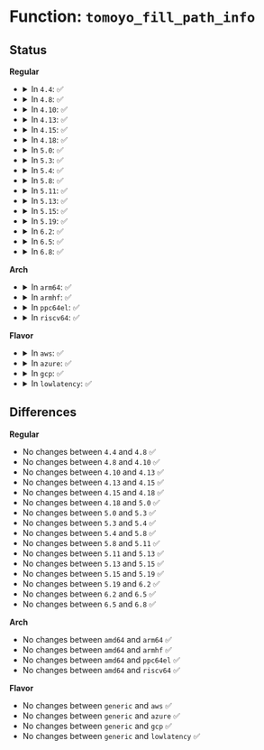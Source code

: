 # Function: <code>tomoyo_fill_path_info</code>

## Status
<b>Regular</b>
<ul>
<li>
<details>
<summary>In <code>4.4</code>: ✅</summary>

```c
void tomoyo_fill_path_info(struct tomoyo_path_info *ptr);
```

**Collision:** Unique Global

**Inline:** No

**Transformation:** False

**Instances:**

```
In security/tomoyo/util.c (ffffffff81374530)
Location: security/tomoyo/util.c:661
Inline: False
Direct callers:
  - security/tomoyo/common.c:tomoyo_write_domain
  - security/tomoyo/condition.c:tomoyo_condition
  - security/tomoyo/condition.c:tomoyo_condition
  - security/tomoyo/condition.c:tomoyo_condition
  - security/tomoyo/condition.c:tomoyo_condition
  - security/tomoyo/domain.c:tomoyo_find_next_domain
  - security/tomoyo/environ.c:tomoyo_env_perm
  - security/tomoyo/file.c:tomoyo_path_number_perm
  - security/tomoyo/file.c:tomoyo_check_open_permission
  - security/tomoyo/file.c:tomoyo_path_perm
  - security/tomoyo/file.c:tomoyo_path_perm
  - security/tomoyo/file.c:tomoyo_mkdev_perm
  - security/tomoyo/file.c:tomoyo_path2_perm
  - security/tomoyo/file.c:tomoyo_path2_perm
  - security/tomoyo/memory.c:tomoyo_get_name
  - security/tomoyo/mount.c:tomoyo_mount_acl
  - security/tomoyo/mount.c:tomoyo_mount_acl
  - security/tomoyo/mount.c:tomoyo_mount_acl
  - security/tomoyo/network.c:tomoyo_unix_entry
  - security/tomoyo/securityfs_if.c:tomoyo_write_self
  - security/tomoyo/util.c:tomoyo_find_domain
```
**Symbols:**

```
ffffffff81374530-ffffffff813745ec: tomoyo_fill_path_info (STB_GLOBAL)
```
</details>
</li>
<li>
<details>
<summary>In <code>4.8</code>: ✅</summary>

```c
void tomoyo_fill_path_info(struct tomoyo_path_info *ptr);
```

**Collision:** Unique Global

**Inline:** No

**Transformation:** False

**Instances:**

```
In security/tomoyo/util.c (ffffffff813aa930)
Location: security/tomoyo/util.c:661
Inline: False
Direct callers:
  - security/tomoyo/common.c:tomoyo_write_domain
  - security/tomoyo/condition.c:tomoyo_condition
  - security/tomoyo/condition.c:tomoyo_condition
  - security/tomoyo/condition.c:tomoyo_condition
  - security/tomoyo/condition.c:tomoyo_condition
  - security/tomoyo/domain.c:tomoyo_find_next_domain
  - security/tomoyo/environ.c:tomoyo_env_perm
  - security/tomoyo/file.c:tomoyo_path2_perm
  - security/tomoyo/file.c:tomoyo_path2_perm
  - security/tomoyo/file.c:tomoyo_mkdev_perm
  - security/tomoyo/file.c:tomoyo_path_perm
  - security/tomoyo/file.c:tomoyo_path_perm
  - security/tomoyo/file.c:tomoyo_check_open_permission
  - security/tomoyo/file.c:tomoyo_path_number_perm
  - security/tomoyo/memory.c:tomoyo_get_name
  - security/tomoyo/mount.c:tomoyo_mount_acl
  - security/tomoyo/mount.c:tomoyo_mount_acl
  - security/tomoyo/mount.c:tomoyo_mount_acl
  - security/tomoyo/network.c:tomoyo_unix_entry
  - security/tomoyo/securityfs_if.c:tomoyo_write_self
  - security/tomoyo/util.c:tomoyo_find_domain
```
**Symbols:**

```
ffffffff813aa930-ffffffff813aa9fe: tomoyo_fill_path_info (STB_GLOBAL)
```
</details>
</li>
<li>
<details>
<summary>In <code>4.10</code>: ✅</summary>

```c
void tomoyo_fill_path_info(struct tomoyo_path_info *ptr);
```

**Collision:** Unique Global

**Inline:** No

**Transformation:** False

**Instances:**

```
In security/tomoyo/util.c (ffffffff813c14b0)
Location: security/tomoyo/util.c:661
Inline: False
Direct callers:
  - security/tomoyo/common.c:tomoyo_write_domain
  - security/tomoyo/condition.c:tomoyo_condition
  - security/tomoyo/condition.c:tomoyo_condition
  - security/tomoyo/condition.c:tomoyo_condition
  - security/tomoyo/condition.c:tomoyo_condition
  - security/tomoyo/domain.c:tomoyo_find_next_domain
  - security/tomoyo/environ.c:tomoyo_env_perm
  - security/tomoyo/file.c:tomoyo_path2_perm
  - security/tomoyo/file.c:tomoyo_path2_perm
  - security/tomoyo/file.c:tomoyo_mkdev_perm
  - security/tomoyo/file.c:tomoyo_path_perm
  - security/tomoyo/file.c:tomoyo_path_perm
  - security/tomoyo/file.c:tomoyo_check_open_permission
  - security/tomoyo/file.c:tomoyo_path_number_perm
  - security/tomoyo/memory.c:tomoyo_get_name
  - security/tomoyo/mount.c:tomoyo_mount_acl
  - security/tomoyo/mount.c:tomoyo_mount_acl
  - security/tomoyo/mount.c:tomoyo_mount_acl
  - security/tomoyo/network.c:tomoyo_unix_entry
  - security/tomoyo/securityfs_if.c:tomoyo_write_self
  - security/tomoyo/util.c:tomoyo_find_domain
```
**Symbols:**

```
ffffffff813c14b0-ffffffff813c157e: tomoyo_fill_path_info (STB_GLOBAL)
```
</details>
</li>
<li>
<details>
<summary>In <code>4.13</code>: ✅</summary>

```c
void tomoyo_fill_path_info(struct tomoyo_path_info *ptr);
```

**Collision:** Unique Global

**Inline:** No

**Transformation:** False

**Instances:**

```
In security/tomoyo/util.c (ffffffff813d7e30)
Location: security/tomoyo/util.c:663
Inline: False
Direct callers:
  - security/tomoyo/common.c:tomoyo_write_domain
  - security/tomoyo/condition.c:tomoyo_condition
  - security/tomoyo/condition.c:tomoyo_condition
  - security/tomoyo/condition.c:tomoyo_condition
  - security/tomoyo/condition.c:tomoyo_condition
  - security/tomoyo/domain.c:tomoyo_find_next_domain
  - security/tomoyo/environ.c:tomoyo_env_perm
  - security/tomoyo/file.c:tomoyo_path2_perm
  - security/tomoyo/file.c:tomoyo_path2_perm
  - security/tomoyo/file.c:tomoyo_mkdev_perm
  - security/tomoyo/file.c:tomoyo_path_perm
  - security/tomoyo/file.c:tomoyo_path_perm
  - security/tomoyo/file.c:tomoyo_check_open_permission
  - security/tomoyo/file.c:tomoyo_path_number_perm
  - security/tomoyo/memory.c:tomoyo_get_name
  - security/tomoyo/mount.c:tomoyo_mount_acl
  - security/tomoyo/mount.c:tomoyo_mount_acl
  - security/tomoyo/mount.c:tomoyo_mount_acl
  - security/tomoyo/network.c:tomoyo_unix_entry
  - security/tomoyo/securityfs_if.c:tomoyo_write_self
  - security/tomoyo/util.c:tomoyo_find_domain
```
**Symbols:**

```
ffffffff813d7e30-ffffffff813d7ef5: tomoyo_fill_path_info (STB_GLOBAL)
```
</details>
</li>
<li>
<details>
<summary>In <code>4.15</code>: ✅</summary>

```c
void tomoyo_fill_path_info(struct tomoyo_path_info *ptr);
```

**Collision:** Unique Global

**Inline:** No

**Transformation:** False

**Instances:**

```
In security/tomoyo/util.c (ffffffff813fe280)
Location: security/tomoyo/util.c:643
Inline: False
Direct callers:
  - security/tomoyo/common.c:tomoyo_write_domain
  - security/tomoyo/condition.c:tomoyo_condition
  - security/tomoyo/condition.c:tomoyo_condition
  - security/tomoyo/condition.c:tomoyo_condition
  - security/tomoyo/condition.c:tomoyo_condition
  - security/tomoyo/domain.c:tomoyo_find_next_domain
  - security/tomoyo/environ.c:tomoyo_env_perm
  - security/tomoyo/file.c:tomoyo_path2_perm
  - security/tomoyo/file.c:tomoyo_path2_perm
  - security/tomoyo/file.c:tomoyo_mkdev_perm
  - security/tomoyo/file.c:tomoyo_path_perm
  - security/tomoyo/file.c:tomoyo_path_perm
  - security/tomoyo/file.c:tomoyo_check_open_permission
  - security/tomoyo/file.c:tomoyo_path_number_perm
  - security/tomoyo/memory.c:tomoyo_get_name
  - security/tomoyo/mount.c:tomoyo_mount_acl
  - security/tomoyo/mount.c:tomoyo_mount_acl
  - security/tomoyo/mount.c:tomoyo_mount_acl
  - security/tomoyo/network.c:tomoyo_unix_entry
  - security/tomoyo/securityfs_if.c:tomoyo_write_self
  - security/tomoyo/util.c:tomoyo_find_domain
```
**Symbols:**

```
ffffffff813fe280-ffffffff813fe345: tomoyo_fill_path_info (STB_GLOBAL)
```
</details>
</li>
<li>
<details>
<summary>In <code>4.18</code>: ✅</summary>

```c
void tomoyo_fill_path_info(struct tomoyo_path_info *ptr);
```

**Collision:** Unique Global

**Inline:** No

**Transformation:** False

**Instances:**

```
In security/tomoyo/util.c (ffffffff8142f180)
Location: security/tomoyo/util.c:643
Inline: False
Direct callers:
  - security/tomoyo/common.c:tomoyo_write_domain
  - security/tomoyo/condition.c:tomoyo_condition
  - security/tomoyo/condition.c:tomoyo_condition
  - security/tomoyo/condition.c:tomoyo_condition
  - security/tomoyo/condition.c:tomoyo_condition
  - security/tomoyo/domain.c:tomoyo_find_next_domain
  - security/tomoyo/environ.c:tomoyo_env_perm
  - security/tomoyo/file.c:tomoyo_path2_perm
  - security/tomoyo/file.c:tomoyo_path2_perm
  - security/tomoyo/file.c:tomoyo_mkdev_perm
  - security/tomoyo/file.c:tomoyo_path_perm
  - security/tomoyo/file.c:tomoyo_path_perm
  - security/tomoyo/file.c:tomoyo_check_open_permission
  - security/tomoyo/file.c:tomoyo_path_number_perm
  - security/tomoyo/memory.c:tomoyo_get_name
  - security/tomoyo/mount.c:tomoyo_mount_acl
  - security/tomoyo/mount.c:tomoyo_mount_acl
  - security/tomoyo/mount.c:tomoyo_mount_acl
  - security/tomoyo/network.c:tomoyo_unix_entry
  - security/tomoyo/securityfs_if.c:tomoyo_write_self
  - security/tomoyo/util.c:tomoyo_find_domain
```
**Symbols:**

```
ffffffff8142f180-ffffffff8142f240: tomoyo_fill_path_info (STB_GLOBAL)
```
</details>
</li>
<li>
<details>
<summary>In <code>5.0</code>: ✅</summary>

```c
void tomoyo_fill_path_info(struct tomoyo_path_info *ptr);
```

**Collision:** Unique Global

**Inline:** No

**Transformation:** False

**Instances:**

```
In security/tomoyo/util.c (ffffffff8144bba0)
Location: security/tomoyo/util.c:643
Inline: False
Direct callers:
  - security/tomoyo/common.c:tomoyo_write_domain
  - security/tomoyo/condition.c:tomoyo_condition
  - security/tomoyo/condition.c:tomoyo_condition
  - security/tomoyo/condition.c:tomoyo_condition
  - security/tomoyo/condition.c:tomoyo_condition
  - security/tomoyo/domain.c:tomoyo_find_next_domain
  - security/tomoyo/environ.c:tomoyo_env_perm
  - security/tomoyo/file.c:tomoyo_path2_perm
  - security/tomoyo/file.c:tomoyo_path2_perm
  - security/tomoyo/file.c:tomoyo_mkdev_perm
  - security/tomoyo/file.c:tomoyo_path_perm
  - security/tomoyo/file.c:tomoyo_path_perm
  - security/tomoyo/file.c:tomoyo_check_open_permission
  - security/tomoyo/file.c:tomoyo_path_number_perm
  - security/tomoyo/memory.c:tomoyo_get_name
  - security/tomoyo/mount.c:tomoyo_mount_acl
  - security/tomoyo/mount.c:tomoyo_mount_acl
  - security/tomoyo/mount.c:tomoyo_mount_acl
  - security/tomoyo/network.c:tomoyo_unix_entry
  - security/tomoyo/securityfs_if.c:tomoyo_write_self
  - security/tomoyo/util.c:tomoyo_find_domain
```
**Symbols:**

```
ffffffff8144bba0-ffffffff8144bc60: tomoyo_fill_path_info (STB_GLOBAL)
```
</details>
</li>
<li>
<details>
<summary>In <code>5.3</code>: ✅</summary>

```c
void tomoyo_fill_path_info(struct tomoyo_path_info *ptr);
```

**Collision:** Unique Global

**Inline:** No

**Transformation:** False

**Instances:**

```
In security/tomoyo/util.c (ffffffff814798f0)
Location: security/tomoyo/util.c:654
Inline: False
Direct callers:
  - security/tomoyo/common.c:tomoyo_write_domain
  - security/tomoyo/condition.c:tomoyo_condition
  - security/tomoyo/condition.c:tomoyo_condition
  - security/tomoyo/condition.c:tomoyo_condition
  - security/tomoyo/condition.c:tomoyo_condition
  - security/tomoyo/domain.c:tomoyo_find_next_domain
  - security/tomoyo/environ.c:tomoyo_env_perm
  - security/tomoyo/file.c:tomoyo_path2_perm
  - security/tomoyo/file.c:tomoyo_path2_perm
  - security/tomoyo/file.c:tomoyo_mkdev_perm
  - security/tomoyo/file.c:tomoyo_path_perm
  - security/tomoyo/file.c:tomoyo_path_perm
  - security/tomoyo/file.c:tomoyo_check_open_permission
  - security/tomoyo/file.c:tomoyo_path_number_perm
  - security/tomoyo/memory.c:tomoyo_get_name
  - security/tomoyo/mount.c:tomoyo_mount_acl
  - security/tomoyo/mount.c:tomoyo_mount_acl
  - security/tomoyo/mount.c:tomoyo_mount_acl
  - security/tomoyo/network.c:tomoyo_unix_entry
  - security/tomoyo/securityfs_if.c:tomoyo_write_self
  - security/tomoyo/util.c:tomoyo_find_domain
```
**Symbols:**

```
ffffffff814798f0-ffffffff814799b6: tomoyo_fill_path_info (STB_GLOBAL)
```
</details>
</li>
<li>
<details>
<summary>In <code>5.4</code>: ✅</summary>

```c
void tomoyo_fill_path_info(struct tomoyo_path_info *ptr);
```

**Collision:** Unique Global

**Inline:** No

**Transformation:** False

**Instances:**

```
In security/tomoyo/util.c (ffffffff814935f0)
Location: security/tomoyo/util.c:655
Inline: False
Direct callers:
  - security/tomoyo/common.c:tomoyo_write_domain
  - security/tomoyo/condition.c:tomoyo_condition
  - security/tomoyo/condition.c:tomoyo_condition
  - security/tomoyo/condition.c:tomoyo_condition
  - security/tomoyo/condition.c:tomoyo_condition
  - security/tomoyo/domain.c:tomoyo_find_next_domain
  - security/tomoyo/environ.c:tomoyo_env_perm
  - security/tomoyo/file.c:tomoyo_path2_perm
  - security/tomoyo/file.c:tomoyo_path2_perm
  - security/tomoyo/file.c:tomoyo_mkdev_perm
  - security/tomoyo/file.c:tomoyo_path_perm
  - security/tomoyo/file.c:tomoyo_path_perm
  - security/tomoyo/file.c:tomoyo_check_open_permission
  - security/tomoyo/file.c:tomoyo_path_number_perm
  - security/tomoyo/memory.c:tomoyo_get_name
  - security/tomoyo/mount.c:tomoyo_mount_acl
  - security/tomoyo/mount.c:tomoyo_mount_acl
  - security/tomoyo/mount.c:tomoyo_mount_acl
  - security/tomoyo/network.c:tomoyo_unix_entry
  - security/tomoyo/securityfs_if.c:tomoyo_write_self
  - security/tomoyo/util.c:tomoyo_find_domain
```
**Symbols:**

```
ffffffff814935f0-ffffffff814936b6: tomoyo_fill_path_info (STB_GLOBAL)
```
</details>
</li>
<li>
<details>
<summary>In <code>5.8</code>: ✅</summary>

```c
void tomoyo_fill_path_info(struct tomoyo_path_info *ptr);
```

**Collision:** Unique Global

**Inline:** No

**Transformation:** False

**Instances:**

```
In security/tomoyo/util.c (ffffffff814ea9b0)
Location: security/tomoyo/util.c:655
Inline: False
Direct callers:
  - security/tomoyo/common.c:tomoyo_write_domain
  - security/tomoyo/condition.c:tomoyo_condition
  - security/tomoyo/condition.c:tomoyo_scan_bprm
  - security/tomoyo/condition.c:tomoyo_scan_bprm
  - security/tomoyo/condition.c:tomoyo_scan_bprm
  - security/tomoyo/domain.c:tomoyo_find_next_domain
  - security/tomoyo/environ.c:tomoyo_env_perm
  - security/tomoyo/file.c:tomoyo_path2_perm
  - security/tomoyo/file.c:tomoyo_path2_perm
  - security/tomoyo/file.c:tomoyo_mkdev_perm
  - security/tomoyo/file.c:tomoyo_path_perm
  - security/tomoyo/file.c:tomoyo_path_perm
  - security/tomoyo/file.c:tomoyo_check_open_permission
  - security/tomoyo/file.c:tomoyo_path_number_perm
  - security/tomoyo/memory.c:tomoyo_get_name
  - security/tomoyo/mount.c:tomoyo_mount_acl
  - security/tomoyo/mount.c:tomoyo_mount_acl
  - security/tomoyo/mount.c:tomoyo_mount_acl
  - security/tomoyo/network.c:tomoyo_unix_entry
  - security/tomoyo/securityfs_if.c:tomoyo_write_self
  - security/tomoyo/util.c:tomoyo_find_domain
```
**Symbols:**

```
ffffffff814ea9b0-ffffffff814eaa88: tomoyo_fill_path_info (STB_GLOBAL)
```
</details>
</li>
<li>
<details>
<summary>In <code>5.11</code>: ✅</summary>

```c
void tomoyo_fill_path_info(struct tomoyo_path_info *ptr);
```

**Collision:** Unique Global

**Inline:** No

**Transformation:** False

**Instances:**

```
In security/tomoyo/util.c (ffffffff81507db0)
Location: security/tomoyo/util.c:677
Inline: False
Direct callers:
  - security/tomoyo/common.c:tomoyo_write_domain
  - security/tomoyo/condition.c:tomoyo_condition
  - security/tomoyo/condition.c:tomoyo_scan_bprm
  - security/tomoyo/condition.c:tomoyo_scan_bprm
  - security/tomoyo/condition.c:tomoyo_scan_bprm
  - security/tomoyo/domain.c:tomoyo_find_next_domain
  - security/tomoyo/environ.c:tomoyo_env_perm
  - security/tomoyo/file.c:tomoyo_path2_perm
  - security/tomoyo/file.c:tomoyo_path2_perm
  - security/tomoyo/file.c:tomoyo_mkdev_perm
  - security/tomoyo/file.c:tomoyo_path_perm
  - security/tomoyo/file.c:tomoyo_path_perm
  - security/tomoyo/file.c:tomoyo_check_open_permission
  - security/tomoyo/file.c:tomoyo_path_number_perm
  - security/tomoyo/memory.c:tomoyo_get_name
  - security/tomoyo/mount.c:tomoyo_mount_acl
  - security/tomoyo/mount.c:tomoyo_mount_acl
  - security/tomoyo/mount.c:tomoyo_mount_acl
  - security/tomoyo/network.c:tomoyo_unix_entry
  - security/tomoyo/securityfs_if.c:tomoyo_write_self
  - security/tomoyo/util.c:tomoyo_find_domain
```
**Symbols:**

```
ffffffff81507db0-ffffffff81507e88: tomoyo_fill_path_info (STB_GLOBAL)
```
</details>
</li>
<li>
<details>
<summary>In <code>5.13</code>: ✅</summary>

```c
void tomoyo_fill_path_info(struct tomoyo_path_info *ptr);
```

**Collision:** Unique Global

**Inline:** No

**Transformation:** False

**Instances:**

```
In security/tomoyo/util.c (ffffffff8150e930)
Location: security/tomoyo/util.c:677
Inline: False
Direct callers:
  - security/tomoyo/common.c:tomoyo_write_domain
  - security/tomoyo/condition.c:tomoyo_condition
  - security/tomoyo/condition.c:tomoyo_scan_bprm
  - security/tomoyo/condition.c:tomoyo_scan_bprm
  - security/tomoyo/condition.c:tomoyo_scan_bprm
  - security/tomoyo/domain.c:tomoyo_find_next_domain
  - security/tomoyo/environ.c:tomoyo_env_perm
  - security/tomoyo/file.c:tomoyo_path2_perm
  - security/tomoyo/file.c:tomoyo_path2_perm
  - security/tomoyo/file.c:tomoyo_mkdev_perm
  - security/tomoyo/file.c:tomoyo_path_perm
  - security/tomoyo/file.c:tomoyo_path_perm
  - security/tomoyo/file.c:tomoyo_check_open_permission
  - security/tomoyo/file.c:tomoyo_path_number_perm
  - security/tomoyo/memory.c:tomoyo_get_name
  - security/tomoyo/mount.c:tomoyo_mount_acl
  - security/tomoyo/mount.c:tomoyo_mount_acl
  - security/tomoyo/mount.c:tomoyo_mount_acl
  - security/tomoyo/network.c:tomoyo_unix_entry
  - security/tomoyo/securityfs_if.c:tomoyo_write_self
  - security/tomoyo/util.c:tomoyo_find_domain
```
**Symbols:**

```
ffffffff8150e930-ffffffff8150ea08: tomoyo_fill_path_info (STB_GLOBAL)
```
</details>
</li>
<li>
<details>
<summary>In <code>5.15</code>: ✅</summary>

```c
void tomoyo_fill_path_info(struct tomoyo_path_info *ptr);
```

**Collision:** Unique Global

**Inline:** No

**Transformation:** False

**Instances:**

```
In security/tomoyo/util.c (ffffffff8156c480)
Location: security/tomoyo/util.c:677
Inline: False
Direct callers:
  - security/tomoyo/common.c:tomoyo_write_domain
  - security/tomoyo/condition.c:tomoyo_condition
  - security/tomoyo/condition.c:tomoyo_scan_bprm
  - security/tomoyo/condition.c:tomoyo_scan_bprm
  - security/tomoyo/condition.c:tomoyo_scan_bprm
  - security/tomoyo/domain.c:tomoyo_find_next_domain
  - security/tomoyo/environ.c:tomoyo_env_perm
  - security/tomoyo/file.c:tomoyo_path2_perm
  - security/tomoyo/file.c:tomoyo_path2_perm
  - security/tomoyo/file.c:tomoyo_mkdev_perm
  - security/tomoyo/file.c:tomoyo_path_perm
  - security/tomoyo/file.c:tomoyo_path_perm
  - security/tomoyo/file.c:tomoyo_check_open_permission
  - security/tomoyo/file.c:tomoyo_path_number_perm
  - security/tomoyo/memory.c:tomoyo_get_name
  - security/tomoyo/mount.c:tomoyo_mount_acl
  - security/tomoyo/mount.c:tomoyo_mount_acl
  - security/tomoyo/mount.c:tomoyo_mount_acl
  - security/tomoyo/network.c:tomoyo_unix_entry
  - security/tomoyo/securityfs_if.c:tomoyo_write_self
  - security/tomoyo/util.c:tomoyo_find_domain
```
**Symbols:**

```
ffffffff8156c480-ffffffff8156c558: tomoyo_fill_path_info (STB_GLOBAL)
```
</details>
</li>
<li>
<details>
<summary>In <code>5.19</code>: ✅</summary>

```c
void tomoyo_fill_path_info(struct tomoyo_path_info *ptr);
```

**Collision:** Unique Global

**Inline:** No

**Transformation:** False

**Instances:**

```
In security/tomoyo/util.c (ffffffff81608800)
Location: security/tomoyo/util.c:677
Inline: False
Direct callers:
  - security/tomoyo/common.c:tomoyo_write_domain
  - security/tomoyo/condition.c:tomoyo_condition
  - security/tomoyo/condition.c:tomoyo_scan_bprm
  - security/tomoyo/condition.c:tomoyo_scan_bprm
  - security/tomoyo/condition.c:tomoyo_scan_bprm
  - security/tomoyo/domain.c:tomoyo_find_next_domain
  - security/tomoyo/environ.c:tomoyo_env_perm
  - security/tomoyo/file.c:tomoyo_path2_perm
  - security/tomoyo/file.c:tomoyo_path2_perm
  - security/tomoyo/file.c:tomoyo_mkdev_perm
  - security/tomoyo/file.c:tomoyo_path_perm
  - security/tomoyo/file.c:tomoyo_path_perm
  - security/tomoyo/file.c:tomoyo_check_open_permission
  - security/tomoyo/file.c:tomoyo_path_number_perm
  - security/tomoyo/memory.c:tomoyo_get_name
  - security/tomoyo/mount.c:tomoyo_mount_acl
  - security/tomoyo/mount.c:tomoyo_mount_acl
  - security/tomoyo/mount.c:tomoyo_mount_acl
  - security/tomoyo/network.c:tomoyo_unix_entry
  - security/tomoyo/securityfs_if.c:tomoyo_write_self
  - security/tomoyo/util.c:tomoyo_find_domain
```
**Symbols:**

```
ffffffff81608800-ffffffff816088f0: tomoyo_fill_path_info (STB_GLOBAL)
```
</details>
</li>
<li>
<details>
<summary>In <code>6.2</code>: ✅</summary>

```c
void tomoyo_fill_path_info(struct tomoyo_path_info *ptr);
```

**Collision:** Unique Global

**Inline:** No

**Transformation:** False

**Instances:**

```
In security/tomoyo/util.c (ffffffff816ba0a0)
Location: security/tomoyo/util.c:677
Inline: False
Direct callers:
  - security/tomoyo/common.c:tomoyo_write_domain
  - security/tomoyo/condition.c:tomoyo_condition
  - security/tomoyo/condition.c:tomoyo_scan_bprm
  - security/tomoyo/condition.c:tomoyo_scan_bprm
  - security/tomoyo/condition.c:tomoyo_scan_bprm
  - security/tomoyo/domain.c:tomoyo_find_next_domain
  - security/tomoyo/environ.c:tomoyo_env_perm
  - security/tomoyo/file.c:tomoyo_path2_perm
  - security/tomoyo/file.c:tomoyo_path2_perm
  - security/tomoyo/file.c:tomoyo_mkdev_perm
  - security/tomoyo/file.c:tomoyo_path_perm
  - security/tomoyo/file.c:tomoyo_path_perm
  - security/tomoyo/file.c:tomoyo_check_open_permission
  - security/tomoyo/file.c:tomoyo_path_number_perm
  - security/tomoyo/memory.c:tomoyo_get_name
  - security/tomoyo/mount.c:tomoyo_mount_acl
  - security/tomoyo/mount.c:tomoyo_mount_acl
  - security/tomoyo/mount.c:tomoyo_mount_acl
  - security/tomoyo/network.c:tomoyo_unix_entry
  - security/tomoyo/securityfs_if.c:tomoyo_write_self
  - security/tomoyo/util.c:tomoyo_find_domain
```
**Symbols:**

```
ffffffff816ba0a0-ffffffff816ba190: tomoyo_fill_path_info (STB_GLOBAL)
```
</details>
</li>
<li>
<details>
<summary>In <code>6.5</code>: ✅</summary>

```c
void tomoyo_fill_path_info(struct tomoyo_path_info *ptr);
```

**Collision:** Unique Global

**Inline:** No

**Transformation:** False

**Instances:**

```
In security/tomoyo/util.c (ffffffff816f2a40)
Location: security/tomoyo/util.c:677
Inline: False
Direct callers:
  - security/tomoyo/common.c:tomoyo_write_domain
  - security/tomoyo/condition.c:tomoyo_condition
  - security/tomoyo/condition.c:tomoyo_scan_bprm
  - security/tomoyo/condition.c:tomoyo_scan_bprm
  - security/tomoyo/condition.c:tomoyo_scan_bprm
  - security/tomoyo/domain.c:tomoyo_find_next_domain
  - security/tomoyo/environ.c:tomoyo_env_perm
  - security/tomoyo/file.c:tomoyo_path2_perm
  - security/tomoyo/file.c:tomoyo_path2_perm
  - security/tomoyo/file.c:tomoyo_mkdev_perm
  - security/tomoyo/file.c:tomoyo_path_perm
  - security/tomoyo/file.c:tomoyo_path_perm
  - security/tomoyo/file.c:tomoyo_check_open_permission
  - security/tomoyo/file.c:tomoyo_path_number_perm
  - security/tomoyo/memory.c:tomoyo_get_name
  - security/tomoyo/mount.c:tomoyo_mount_acl
  - security/tomoyo/mount.c:tomoyo_mount_acl
  - security/tomoyo/mount.c:tomoyo_mount_acl
  - security/tomoyo/network.c:tomoyo_unix_entry
  - security/tomoyo/securityfs_if.c:tomoyo_write_self
  - security/tomoyo/util.c:tomoyo_find_domain
```
**Symbols:**

```
ffffffff816f2a40-ffffffff816f2b30: tomoyo_fill_path_info (STB_GLOBAL)
```
</details>
</li>
<li>
<details>
<summary>In <code>6.8</code>: ✅</summary>

```c
void tomoyo_fill_path_info(struct tomoyo_path_info *ptr);
```

**Collision:** Unique Global

**Inline:** No

**Transformation:** False

**Instances:**

```
In security/tomoyo/util.c (ffffffff8172f800)
Location: security/tomoyo/util.c:677
Inline: False
Direct callers:
  - security/tomoyo/common.c:tomoyo_write_domain
  - security/tomoyo/condition.c:tomoyo_condition
  - security/tomoyo/condition.c:tomoyo_scan_bprm
  - security/tomoyo/condition.c:tomoyo_scan_bprm
  - security/tomoyo/condition.c:tomoyo_scan_bprm
  - security/tomoyo/domain.c:tomoyo_find_next_domain
  - security/tomoyo/environ.c:tomoyo_env_perm
  - security/tomoyo/file.c:tomoyo_path2_perm
  - security/tomoyo/file.c:tomoyo_path2_perm
  - security/tomoyo/file.c:tomoyo_mkdev_perm
  - security/tomoyo/file.c:tomoyo_path_perm
  - security/tomoyo/file.c:tomoyo_path_perm
  - security/tomoyo/file.c:tomoyo_check_open_permission
  - security/tomoyo/file.c:tomoyo_path_number_perm
  - security/tomoyo/memory.c:tomoyo_get_name
  - security/tomoyo/mount.c:tomoyo_mount_acl
  - security/tomoyo/mount.c:tomoyo_mount_acl
  - security/tomoyo/mount.c:tomoyo_mount_acl
  - security/tomoyo/network.c:tomoyo_unix_entry
  - security/tomoyo/securityfs_if.c:tomoyo_write_self
  - security/tomoyo/util.c:tomoyo_find_domain
```
**Symbols:**

```
ffffffff8172f800-ffffffff8172f8f0: tomoyo_fill_path_info (STB_GLOBAL)
```
</details>
</li>
</ul>
<b>Arch</b>
<ul>
<li>
<details>
<summary>In <code>arm64</code>: ✅</summary>

```c
void tomoyo_fill_path_info(struct tomoyo_path_info *ptr);
```

**Collision:** Unique Global

**Inline:** No

**Transformation:** False

**Instances:**

```
In security/tomoyo/util.c (ffff800010588900)
Location: security/tomoyo/util.c:655
Inline: False
Direct callers:
  - security/tomoyo/common.c:tomoyo_write_domain
  - security/tomoyo/condition.c:tomoyo_condition
  - security/tomoyo/condition.c:tomoyo_condition
  - security/tomoyo/condition.c:tomoyo_condition
  - security/tomoyo/condition.c:tomoyo_condition
  - security/tomoyo/domain.c:tomoyo_find_next_domain
  - security/tomoyo/environ.c:tomoyo_env_perm
  - security/tomoyo/file.c:tomoyo_path2_perm
  - security/tomoyo/file.c:tomoyo_path2_perm
  - security/tomoyo/file.c:tomoyo_mkdev_perm
  - security/tomoyo/file.c:tomoyo_path_perm
  - security/tomoyo/file.c:tomoyo_path_perm
  - security/tomoyo/file.c:tomoyo_check_open_permission
  - security/tomoyo/file.c:tomoyo_path_number_perm
  - security/tomoyo/memory.c:tomoyo_get_name
  - security/tomoyo/mount.c:tomoyo_mount_acl
  - security/tomoyo/mount.c:tomoyo_mount_acl
  - security/tomoyo/mount.c:tomoyo_mount_acl
  - security/tomoyo/network.c:tomoyo_unix_entry
  - security/tomoyo/securityfs_if.c:tomoyo_write_self
  - security/tomoyo/util.c:tomoyo_find_domain
```
**Symbols:**

```
ffff800010588900-ffff800010588a18: tomoyo_fill_path_info (STB_GLOBAL)
```
</details>
</li>
<li>
<details>
<summary>In <code>armhf</code>: ✅</summary>

```c
void tomoyo_fill_path_info(struct tomoyo_path_info *ptr);
```

**Collision:** Unique Global

**Inline:** No

**Transformation:** False

**Instances:**

```
In security/tomoyo/util.c (c0739d2c)
Location: security/tomoyo/util.c:655
Inline: False
Direct callers:
  - security/tomoyo/common.c:tomoyo_write_domain
  - security/tomoyo/condition.c:tomoyo_condition
  - security/tomoyo/condition.c:tomoyo_condition
  - security/tomoyo/condition.c:tomoyo_condition
  - security/tomoyo/condition.c:tomoyo_condition
  - security/tomoyo/domain.c:tomoyo_find_next_domain
  - security/tomoyo/environ.c:tomoyo_env_perm
  - security/tomoyo/file.c:tomoyo_path2_perm
  - security/tomoyo/file.c:tomoyo_path2_perm
  - security/tomoyo/file.c:tomoyo_mkdev_perm
  - security/tomoyo/file.c:tomoyo_path_perm
  - security/tomoyo/file.c:tomoyo_path_perm
  - security/tomoyo/file.c:tomoyo_check_open_permission
  - security/tomoyo/file.c:tomoyo_path_number_perm
  - security/tomoyo/memory.c:tomoyo_get_name
  - security/tomoyo/mount.c:tomoyo_mount_acl
  - security/tomoyo/mount.c:tomoyo_mount_acl
  - security/tomoyo/mount.c:tomoyo_mount_acl
  - security/tomoyo/network.c:tomoyo_unix_entry
  - security/tomoyo/securityfs_if.c:tomoyo_write_self
  - security/tomoyo/util.c:tomoyo_find_domain
```
**Symbols:**

```
c0739d2c-c0739e60: tomoyo_fill_path_info (STB_GLOBAL)
```
</details>
</li>
<li>
<details>
<summary>In <code>ppc64el</code>: ✅</summary>

```c
void tomoyo_fill_path_info(struct tomoyo_path_info *ptr);
```

**Collision:** Unique Global

**Inline:** No

**Transformation:** False

**Instances:**

```
In security/tomoyo/util.c (c0000000006f8ff0)
Location: security/tomoyo/util.c:655
Inline: False
Direct callers:
  - security/tomoyo/common.c:tomoyo_write_domain
  - security/tomoyo/condition.c:tomoyo_condition
  - security/tomoyo/condition.c:tomoyo_condition
  - security/tomoyo/condition.c:tomoyo_condition
  - security/tomoyo/condition.c:tomoyo_condition
  - security/tomoyo/domain.c:tomoyo_find_next_domain
  - security/tomoyo/environ.c:tomoyo_env_perm
  - security/tomoyo/file.c:tomoyo_path2_perm
  - security/tomoyo/file.c:tomoyo_path2_perm
  - security/tomoyo/file.c:tomoyo_mkdev_perm
  - security/tomoyo/file.c:tomoyo_path_perm
  - security/tomoyo/file.c:tomoyo_path_perm
  - security/tomoyo/file.c:tomoyo_check_open_permission
  - security/tomoyo/file.c:tomoyo_path_number_perm
  - security/tomoyo/memory.c:tomoyo_get_name
  - security/tomoyo/mount.c:tomoyo_mount_acl
  - security/tomoyo/mount.c:tomoyo_mount_acl
  - security/tomoyo/mount.c:tomoyo_mount_acl
  - security/tomoyo/network.c:tomoyo_unix_entry
  - security/tomoyo/securityfs_if.c:tomoyo_write_self
  - security/tomoyo/util.c:tomoyo_find_domain
```
**Symbols:**

```
c0000000006f8ff0-c0000000006f915c: tomoyo_fill_path_info (STB_GLOBAL)
```
</details>
</li>
<li>
<details>
<summary>In <code>riscv64</code>: ✅</summary>

```c
void tomoyo_fill_path_info(struct tomoyo_path_info *ptr);
```

**Collision:** Unique Global

**Inline:** No

**Transformation:** False

**Instances:**

```
In security/tomoyo/util.c (ffffffe0003d7918)
Location: security/tomoyo/util.c:655
Inline: False
Direct callers:
  - security/tomoyo/common.c:tomoyo_write_domain
  - security/tomoyo/condition.c:tomoyo_condition
  - security/tomoyo/condition.c:tomoyo_condition
  - security/tomoyo/condition.c:tomoyo_condition
  - security/tomoyo/condition.c:tomoyo_condition
  - security/tomoyo/domain.c:tomoyo_find_next_domain
  - security/tomoyo/environ.c:tomoyo_env_perm
  - security/tomoyo/file.c:tomoyo_path2_perm
  - security/tomoyo/file.c:tomoyo_path2_perm
  - security/tomoyo/file.c:tomoyo_mkdev_perm
  - security/tomoyo/file.c:tomoyo_path_perm
  - security/tomoyo/file.c:tomoyo_path_perm
  - security/tomoyo/file.c:tomoyo_check_open_permission
  - security/tomoyo/file.c:tomoyo_path_number_perm
  - security/tomoyo/memory.c:tomoyo_get_name
  - security/tomoyo/mount.c:tomoyo_mount_acl
  - security/tomoyo/mount.c:tomoyo_mount_acl
  - security/tomoyo/mount.c:tomoyo_mount_acl
  - security/tomoyo/network.c:tomoyo_unix_entry
  - security/tomoyo/securityfs_if.c:tomoyo_write_self
  - security/tomoyo/util.c:tomoyo_find_domain
```
**Symbols:**

```
ffffffe0003d7918-ffffffe0003d79fc: tomoyo_fill_path_info (STB_GLOBAL)
```
</details>
</li>
</ul>
<b>Flavor</b>
<ul>
<li>
<details>
<summary>In <code>aws</code>: ✅</summary>

```c
void tomoyo_fill_path_info(struct tomoyo_path_info *ptr);
```

**Collision:** Unique Global

**Inline:** No

**Transformation:** False

**Instances:**

```
In security/tomoyo/util.c (ffffffff8148bbd0)
Location: security/tomoyo/util.c:655
Inline: False
Direct callers:
  - security/tomoyo/common.c:tomoyo_write_domain
  - security/tomoyo/condition.c:tomoyo_condition
  - security/tomoyo/condition.c:tomoyo_condition
  - security/tomoyo/condition.c:tomoyo_condition
  - security/tomoyo/condition.c:tomoyo_condition
  - security/tomoyo/domain.c:tomoyo_find_next_domain
  - security/tomoyo/environ.c:tomoyo_env_perm
  - security/tomoyo/file.c:tomoyo_path2_perm
  - security/tomoyo/file.c:tomoyo_path2_perm
  - security/tomoyo/file.c:tomoyo_mkdev_perm
  - security/tomoyo/file.c:tomoyo_path_perm
  - security/tomoyo/file.c:tomoyo_path_perm
  - security/tomoyo/file.c:tomoyo_check_open_permission
  - security/tomoyo/file.c:tomoyo_path_number_perm
  - security/tomoyo/memory.c:tomoyo_get_name
  - security/tomoyo/mount.c:tomoyo_mount_acl
  - security/tomoyo/mount.c:tomoyo_mount_acl
  - security/tomoyo/mount.c:tomoyo_mount_acl
  - security/tomoyo/network.c:tomoyo_unix_entry
  - security/tomoyo/securityfs_if.c:tomoyo_write_self
  - security/tomoyo/util.c:tomoyo_find_domain
```
**Symbols:**

```
ffffffff8148bbd0-ffffffff8148bc96: tomoyo_fill_path_info (STB_GLOBAL)
```
</details>
</li>
<li>
<details>
<summary>In <code>azure</code>: ✅</summary>

```c
void tomoyo_fill_path_info(struct tomoyo_path_info *ptr);
```

**Collision:** Unique Global

**Inline:** No

**Transformation:** False

**Instances:**

```
In security/tomoyo/util.c (ffffffff8147c5f0)
Location: security/tomoyo/util.c:655
Inline: False
Direct callers:
  - security/tomoyo/common.c:tomoyo_write_domain
  - security/tomoyo/condition.c:tomoyo_condition
  - security/tomoyo/condition.c:tomoyo_condition
  - security/tomoyo/condition.c:tomoyo_condition
  - security/tomoyo/condition.c:tomoyo_condition
  - security/tomoyo/domain.c:tomoyo_find_next_domain
  - security/tomoyo/environ.c:tomoyo_env_perm
  - security/tomoyo/file.c:tomoyo_path2_perm
  - security/tomoyo/file.c:tomoyo_path2_perm
  - security/tomoyo/file.c:tomoyo_mkdev_perm
  - security/tomoyo/file.c:tomoyo_path_perm
  - security/tomoyo/file.c:tomoyo_path_perm
  - security/tomoyo/file.c:tomoyo_check_open_permission
  - security/tomoyo/file.c:tomoyo_path_number_perm
  - security/tomoyo/memory.c:tomoyo_get_name
  - security/tomoyo/mount.c:tomoyo_mount_acl
  - security/tomoyo/mount.c:tomoyo_mount_acl
  - security/tomoyo/mount.c:tomoyo_mount_acl
  - security/tomoyo/network.c:tomoyo_unix_entry
  - security/tomoyo/securityfs_if.c:tomoyo_write_self
  - security/tomoyo/util.c:tomoyo_find_domain
```
**Symbols:**

```
ffffffff8147c5f0-ffffffff8147c6b6: tomoyo_fill_path_info (STB_GLOBAL)
```
</details>
</li>
<li>
<details>
<summary>In <code>gcp</code>: ✅</summary>

```c
void tomoyo_fill_path_info(struct tomoyo_path_info *ptr);
```

**Collision:** Unique Global

**Inline:** No

**Transformation:** False

**Instances:**

```
In security/tomoyo/util.c (ffffffff81487c70)
Location: security/tomoyo/util.c:655
Inline: False
Direct callers:
  - security/tomoyo/common.c:tomoyo_write_domain
  - security/tomoyo/condition.c:tomoyo_condition
  - security/tomoyo/condition.c:tomoyo_condition
  - security/tomoyo/condition.c:tomoyo_condition
  - security/tomoyo/condition.c:tomoyo_condition
  - security/tomoyo/domain.c:tomoyo_find_next_domain
  - security/tomoyo/environ.c:tomoyo_env_perm
  - security/tomoyo/file.c:tomoyo_path2_perm
  - security/tomoyo/file.c:tomoyo_path2_perm
  - security/tomoyo/file.c:tomoyo_mkdev_perm
  - security/tomoyo/file.c:tomoyo_path_perm
  - security/tomoyo/file.c:tomoyo_path_perm
  - security/tomoyo/file.c:tomoyo_check_open_permission
  - security/tomoyo/file.c:tomoyo_path_number_perm
  - security/tomoyo/memory.c:tomoyo_get_name
  - security/tomoyo/mount.c:tomoyo_mount_acl
  - security/tomoyo/mount.c:tomoyo_mount_acl
  - security/tomoyo/mount.c:tomoyo_mount_acl
  - security/tomoyo/network.c:tomoyo_unix_entry
  - security/tomoyo/securityfs_if.c:tomoyo_write_self
  - security/tomoyo/util.c:tomoyo_find_domain
```
**Symbols:**

```
ffffffff81487c70-ffffffff81487d36: tomoyo_fill_path_info (STB_GLOBAL)
```
</details>
</li>
<li>
<details>
<summary>In <code>lowlatency</code>: ✅</summary>

```c
void tomoyo_fill_path_info(struct tomoyo_path_info *ptr);
```

**Collision:** Unique Global

**Inline:** No

**Transformation:** False

**Instances:**

```
In security/tomoyo/util.c (ffffffff8149f7b0)
Location: security/tomoyo/util.c:655
Inline: False
Direct callers:
  - security/tomoyo/common.c:tomoyo_write_domain
  - security/tomoyo/condition.c:tomoyo_condition
  - security/tomoyo/condition.c:tomoyo_condition
  - security/tomoyo/condition.c:tomoyo_condition
  - security/tomoyo/condition.c:tomoyo_condition
  - security/tomoyo/domain.c:tomoyo_find_next_domain
  - security/tomoyo/environ.c:tomoyo_env_perm
  - security/tomoyo/file.c:tomoyo_path2_perm
  - security/tomoyo/file.c:tomoyo_path2_perm
  - security/tomoyo/file.c:tomoyo_mkdev_perm
  - security/tomoyo/file.c:tomoyo_path_perm
  - security/tomoyo/file.c:tomoyo_path_perm
  - security/tomoyo/file.c:tomoyo_check_open_permission
  - security/tomoyo/file.c:tomoyo_path_number_perm
  - security/tomoyo/memory.c:tomoyo_get_name
  - security/tomoyo/mount.c:tomoyo_mount_acl
  - security/tomoyo/mount.c:tomoyo_mount_acl
  - security/tomoyo/mount.c:tomoyo_mount_acl
  - security/tomoyo/network.c:tomoyo_unix_entry
  - security/tomoyo/securityfs_if.c:tomoyo_write_self
  - security/tomoyo/util.c:tomoyo_find_domain
```
**Symbols:**

```
ffffffff8149f7b0-ffffffff8149f876: tomoyo_fill_path_info (STB_GLOBAL)
```
</details>
</li>
</ul>

## Differences
<b>Regular</b>
<ul>
<li>
No changes between <code>4.4</code> and <code>4.8</code> ✅
</li>
<li>
No changes between <code>4.8</code> and <code>4.10</code> ✅
</li>
<li>
No changes between <code>4.10</code> and <code>4.13</code> ✅
</li>
<li>
No changes between <code>4.13</code> and <code>4.15</code> ✅
</li>
<li>
No changes between <code>4.15</code> and <code>4.18</code> ✅
</li>
<li>
No changes between <code>4.18</code> and <code>5.0</code> ✅
</li>
<li>
No changes between <code>5.0</code> and <code>5.3</code> ✅
</li>
<li>
No changes between <code>5.3</code> and <code>5.4</code> ✅
</li>
<li>
No changes between <code>5.4</code> and <code>5.8</code> ✅
</li>
<li>
No changes between <code>5.8</code> and <code>5.11</code> ✅
</li>
<li>
No changes between <code>5.11</code> and <code>5.13</code> ✅
</li>
<li>
No changes between <code>5.13</code> and <code>5.15</code> ✅
</li>
<li>
No changes between <code>5.15</code> and <code>5.19</code> ✅
</li>
<li>
No changes between <code>5.19</code> and <code>6.2</code> ✅
</li>
<li>
No changes between <code>6.2</code> and <code>6.5</code> ✅
</li>
<li>
No changes between <code>6.5</code> and <code>6.8</code> ✅
</li>
</ul>
<b>Arch</b>
<ul>
<li>
No changes between <code>amd64</code> and <code>arm64</code> ✅
</li>
<li>
No changes between <code>amd64</code> and <code>armhf</code> ✅
</li>
<li>
No changes between <code>amd64</code> and <code>ppc64el</code> ✅
</li>
<li>
No changes between <code>amd64</code> and <code>riscv64</code> ✅
</li>
</ul>
<b>Flavor</b>
<ul>
<li>
No changes between <code>generic</code> and <code>aws</code> ✅
</li>
<li>
No changes between <code>generic</code> and <code>azure</code> ✅
</li>
<li>
No changes between <code>generic</code> and <code>gcp</code> ✅
</li>
<li>
No changes between <code>generic</code> and <code>lowlatency</code> ✅
</li>
</ul>
